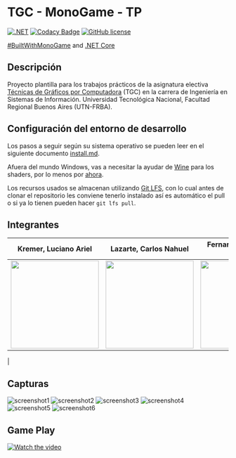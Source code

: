 # TGC - MonoGame - TP

[![.NET](https://github.com/tgc-utn/tgc-monogame-tp/actions/workflows/dotnet.yml/badge.svg)](https://github.com/tgc-utn/tgc-monogame-tp/actions/workflows/dotnet.yml)
[![Codacy Badge](https://app.codacy.com/project/badge/Grade/63382c4441444632b06d83dcc6dab106)](https://app.codacy.com/gh/tgc-utn/tgc-monogame-tp/dashboard?utm_source=gh&utm_medium=referral&utm_content=&utm_campaign=Badge_grade)
[![GitHub license](https://img.shields.io/github/license/tgc-utn/tgc-monogame-tp.svg)](https://github.com/tgc-utn/tgc-monogame-tp/blob/master/LICENSE)

[#BuiltWithMonoGame](http://www.monogame.net) and [.NET Core](https://dotnet.microsoft.com)

## Descripción

Proyecto plantilla para los trabajos prácticos de la asignatura electiva [Técnicas de Gráficos por Computadora](http://tgc-utn.github.io/) (TGC) en la carrera de Ingeniería en Sistemas de Información. Universidad Tecnológica Nacional, Facultad Regional Buenos Aires (UTN-FRBA).

## Configuración del entorno de desarrollo

Los pasos a seguir según su sistema operativo se pueden leer en el siguiente documento [install.md](https://github.com/tgc-utn/tgc-monogame-samples/blob/master/docs/install/install.md).

Afuera del mundo Windows, vas a necesitar la ayudar de [Wine](https://www.winehq.org) para los shaders, por lo menos por [ahora](https://github.com/MonoGame/MonoGame/issues/2167).

Los recursos usados se almacenan utilizando [Git LFS](https://git-lfs.github.com), con lo cual antes de clonar el repositorio les conviene tenerlo instalado así es automático el pull o si ya lo tienen pueden hacer `git lfs pull`.

## Integrantes

| Kremer, Luciano Ariel | Lazarte, Carlos Nahuel | Fernandez Fiel, Lucas Ezequiel |
| ------------------- | ---------------- | ---------------- |
| <img src="https://github.com/NahuelLazarte/2024-2C-3551-RenderCores/blob/master/TGC.MonoGame.TP/Content/FotosIntegrantes/luciano.jpeg" width="200" height="200"> | <img src="https://github.com/NahuelLazarte/2024-2C-3551-RenderCores/blob/master/TGC.MonoGame.TP/Content/FotosIntegrantes/nahuel.jpg" width ="200" height="200"> | <img src="https://github.com/NahuelLazarte/2024-2C-3551-RenderCores/blob/master/TGC.MonoGame.TP/Content/FotosIntegrantes/lucas.jpg" width ="200" height="200">
 | 

## Capturas

![screenshot1](https://github.com/NahuelLazarte/2024-2C-3551-RenderCores/blob/master/TGC.MonoGame.TP/Content/Screenshots/foto1.png)
![screenshot2](https://github.com/NahuelLazarte/2024-2C-3551-RenderCores/blob/master/TGC.MonoGame.TP/Content/Screenshots/foto2.png)
![screenshot3](https://github.com/NahuelLazarte/2024-2C-3551-RenderCores/blob/master/TGC.MonoGame.TP/Content/Screenshots/foto3.png)
![screenshot4](https://github.com/NahuelLazarte/2024-2C-3551-RenderCores/blob/master/TGC.MonoGame.TP/Content/Screenshots/foto4.png)
![screenshot5](https://github.com/NahuelLazarte/2024-2C-3551-RenderCores/blob/master/TGC.MonoGame.TP/Content/Screenshots/foto5.png)
![screenshot6](https://github.com/NahuelLazarte/2024-2C-3551-RenderCores/blob/master/TGC.MonoGame.TP/Content/Screenshots/foto6.png)

## Game Play

[![Watch the video](https://github.com/NahuelLazarte/2024-2C-3551-RenderCores/blob/master/TGC.MonoGame.TP/Content/Screenshots/foto1.png)](https://youtu.be/oj6rhtAv6NY)
